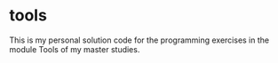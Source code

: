 # tools 
This is my personal solution code for the programming exercises in the module Tools of my master studies.
